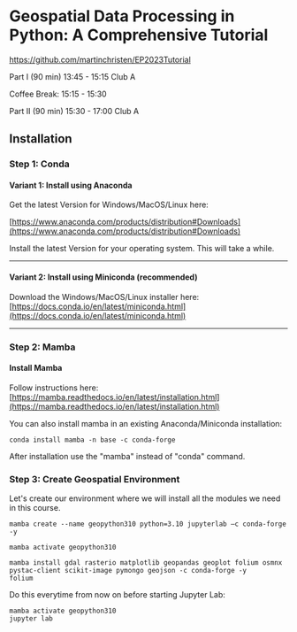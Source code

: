 # Geospatial Data Processing in Python: A Comprehensive Tutorial

https://github.com/martinchristen/EP2023Tutorial


Part I (90 min)
13:45 - 15:15 Club A

Coffee Break:
15:15 - 15:30

Part II (90 min)
15:30 - 17:00 Club A


## Installation

### Step 1: Conda

#### Variant 1: Install using Anaconda

Get the latest Version for Windows/MacOS/Linux here:

[https://www.anaconda.com/products/distribution#Downloads](https://www.anaconda.com/products/distribution#Downloads)

Install the latest Version for your operating system. This will take a while.

<hr/>

#### Variant 2: Install using Miniconda (recommended)

Download the Windows/MacOS/Linux installer here: [https://docs.conda.io/en/latest/miniconda.html](https://docs.conda.io/en/latest/miniconda.html)

<hr/>

### Step 2: Mamba

#### Install Mamba


Follow instructions here: [https://mamba.readthedocs.io/en/latest/installation.html](https://mamba.readthedocs.io/en/latest/installation.html)

You can also install mamba in an existing Anaconda/Miniconda installation: 

    conda install mamba -n base -c conda-forge
    
After installation use the "mamba" instead of "conda" command.


### Step 3: Create Geospatial Environment


Let's create our environment where we will install all the modules we need in this course.

    
    mamba create --name geopython310 python=3.10 jupyterlab –c conda-forge -y    
    
    mamba activate geopython310          

    mamba install gdal rasterio matplotlib geopandas geoplot folium osmnx pystac-client scikit-image pymongo geojson -c conda-forge -y  
    folium

Do this everytime from now on before starting Jupyter Lab:

    mamba activate geopython310
    jupyter lab
